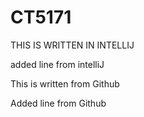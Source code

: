 # CT5171


THIS IS WRITTEN IN INTELLIJ

added line from intelliJ

This is written from Github


Added line from Github
